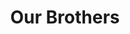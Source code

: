 ---
templateKey: 'actives'
path: /actives
image: ../img/home.png
title: Our Brothers
subheading: Meet the brothers of Theta Tau

classes:
  omicron:
    - image: /img/brothers/omicron/178.jpg
      text: >
        Mengan Wang
      major: > 
        Computer Science
      year: >
        Class of 2024
    - image: /img/brothers/omicron/179.jpg
      text: >
        Anish Dulla
      major: > 
        Statistics and Data Science
      year: >
        Class of 2024
    # - image: /img/brothers/omicron/180.jpg
    #   text: >
    #     Anthony Chung
    #   major: > 
    #     Mechanical Engineering
    #   year: >
    #     Class of 2023
    # - image: /img/brothers/omicron/181.jpg
    #   text: >
    #     Ashley Kuwahara
    #   major: > 
    #     Civil Engineering
    #   year: >
    #     Class of 2023
    # - image: /img/brothers/omicron/182.jpg
    #   text: >
    #     Daniel Zhou
    #   major: > 
    #     Computer Science
    #   year: >
    #     Class of 2023
    # - image: /img/brothers/omicron/183.jpg
    #   text: >
    #     Karl Goeltner
    #   major: >
    #     Computer Science
    #   year: >
    #     Class of 2023
    # - image: /img/brothers/omicron/184.jpg
    #   text: >
    #     Kevin Tang
    #   major: >
    #     Computer Science
    #   year: >
    #     Class of 2023
    - image: /img/brothers/omicron/186.jpg
      text: >
        Pranav Pata
      major: > 
        Computer Science
      year: >
        Class of 2024
    - image: /img/brothers/omicron/187.jpg
      text: >
        Shashvat Patel
      major: > 
        Statistics and Data Science
      year: >
        Class of 2024
  pi:
    - image: /img/brothers/pi/190.jpeg
      text: >
        Charlotte Schmitt
      major: > 
        Bioengineering
      year: >
        Class of 2025
    - image: /img/brothers/pi/191.jpeg
      text: >
        Eric Zhang
      major: > 
        Computer Science
      year: >
        Class of 2024
    # - image: /img/brothers/pi/192.jpeg
    #   text: >
    #     Kritin Garg
    #   major: > 
    #     Mechanical Engineering
    #   year: >
    #     Class of 2023
    # - image: /img/brothers/pi/193.jpeg
    #   text: >
    #     Mansi Dutta
    #   major: > 
    #     Civil Engineering
    #   year: >
    #     Class of 2023
    - image: /img/brothers/pi/194.jpeg
      text: >
        Wyatt Babcock
      major: > 
        Mechanical Engineering
      year: >
        Class of 2025
  rho:
    - image: /img/brothers/rho/195.jpg
      text: >
        Akshay Gupta
      major: > 
        Computer Science
      year: >
        Class of 2025
    - image: /img/brothers/rho/196.jpg
      text: >
        Angela Liu
      major: > 
        Chemical Engineering
      year: >
        Class of 2024
    - image: /img/brothers/rho/197.jpg
      text: >
        Annie Chen
      major: > 
        Mechanical Engineering
      year: >
        Class of 2025
    - image: /img/brothers/rho/198.jpg
      text: >
        Annie Wang
      major: > 
        Computer Science
      year: >
        Class of 2024
    - image: /img/brothers/rho/199.jpg
      text: >
        Christina Pham
      major: > 
        Cognitive Science
      year: >
        Class of 2024
    - image: /img/brothers/rho/200.jpg
      text: >
        Darren Huai
      major: > 
        Aerospace Engineering
      year: >
        Class of 2024
    - image: /img/brothers/rho/201.jpg
      text: >
        Kai Alcayde
      major: > 
        Mechanical Engineering
      year: >
        Class of 2024
    - image: /img/brothers/rho/202.jpg
      text: >
        Kenny Wan
      major: > 
        Computer Science
      year: >
        Class of 2025
    - image: /img/brothers/rho/203.jpg
      text: >
        Krish Shah
      major: > 
        Computer Engineering
      year: >
        Class of 2024
    - image: /img/brothers/rho/204.jpg
      text: >
        Neil Angsanto
      major: > 
        Civil and Environmental Engineering
      year: >
        Class of 2024
    # - image: /img/brothers/rho/205.jpg
    #   text: >
    #     Rudy Orre
    #   major: > 
    #     Computer Science
    #   year: >
    #     Class of 2023
    # - image: /img/brothers/rho/206.jpg
    #   text: >
    #     Sally Min
    #   major: > 
    #     Environmental Science
    #   year: >
    #     Class of 2023
    - image: /img/brothers/rho/207.jpg
      text: >
        Sam Chan
      major: > 
        Computer Science
      year: >
        Class of 2025
    - image: /img/brothers/rho/208.jpg
      text: >
        Victoria Ignacio
      major: > 
        Civil and Environmental Engineering
      year: >
        Class of 2024
  sigma:
    - image: /img/brothers/sigma/209.jpg
      text: >
        Alan Vuong
      major: > 
        Cognitive Science
      year: >
        Class of 2024
    - image: /img/brothers/sigma/210.jpg
      text: >
        Annie Cen
      major: > 
        Mathematics of Computation
      year: >
        Class of 2025
    - image: /img/brothers/sigma/211.jpg
      text: >
        Chen Tzen Kok
      major: > 
        Computer Science
      year: >
        Class of 2025
    - image: /img/brothers/sigma/212.jpg
      text: >
        Cheryl Lim
      major: > 
        Linguistics and Computer Science
      year: >
        Class of 2024
    - image: /img/brothers/sigma/213.jpg
      text: >
        Clara Lee
      major: > 
        Mechanical Engineering
      year: >
        Class of 2026
    - image: /img/brothers/sigma/214.jpg
      text: >
        Jack Lin
      major: > 
        Computer Science
      year: >
        Class of 2024
    - image: /img/brothers/sigma/215.jpg
      text: >
        Jason Co
      major: > 
        Mechanical Engineering
      year: >
        Class of 2026
    - image: /img/brothers/sigma/216.jpg
      text: >
        Kelly Tran
      major: > 
        Mathematics of Computation
      year: >
        Class of 2025
    - image: /img/brothers/sigma/217.jpg
      text: >
        Kelly Yu
      major: > 
        Computer Science
      year: >
        Class of 2024
    # - image: /img/brothers/sigma/218.jpg    // TODO: put back on after Fall 23 pledging ends
    #   text: >
    #     Kevin Yuan
    #   major: > 
    #     Computer Science
    #   year: >
    #     Class of 2026
    - image: /img/brothers/sigma/219.jpg
      text: >
        Rachel Shim
      major: > 
        Electrical Engineering
      year: >
        Class of 2026
    - image: /img/brothers/sigma/220.jpg
      text: >
        Ryan Ung
      major: > 
        Computer Science
      year: >
        Class of 2025
    - image: /img/brothers/sigma/221.jpg
      text: >
        Sophia Lee
      major: > 
        Computer Science
      year: >
        Class of 2026
    - image: /img/brothers/sigma/222.jpg
      text: >
        Tracy Nguyen
      major: > 
        Chemical Engineering
      year: >
        Class of 2024
    - image: /img/brothers/sigma/223.jpg
      text: >
        Vikram Puliyadi
      major: > 
        Computer Science
      year: >
        Class of 2025
  tau:
    # - image: /img/brothers/tau/224.jpeg     // TODO: put back on after Fall 23 pledging ends
    #   text: >
    #     Benjamin Xie
    #   major: > 
    #     Mechanical Engineering
    #   year: >
    #     Class of 226
    - image: /img/brothers/tau/225.jpeg
      text: >
        Danny Dang
      major: > 
        Math of Computation
      year: >
        Class of 2026
    - image: /img/brothers/tau/226.jpeg
      text: >
        Emma Buxton
      major: > 
        Bioengineering
      year: >
        Class of 2025
    - image: /img/brothers/tau/227.jpeg
      text: >
        Erika Tran
      major: > 
        Computer Science
      year: >
        Class of 2026
    - image: /img/brothers/tau/228.jpeg
      text: >
        Farrel Gormargana
      major: > 
        Math of Computation
      year: >
        Class of 2026
    - image: /img/brothers/tau/229.jpeg
      text: >
        June Park
      major: > 
        Data Theory
      year: >
        Class of 2026
    - image: /img/brothers/tau/230.jpeg
      text: >
        Lana Dang
      major: > 
        Civil Engineering
      year: >
        Class of 2026
    - image: /img/brothers/tau/231.jpeg
      text: >
        Ryan Vu
      major: > 
        Computer Science
      year: >
        Class of 2026
    - image: /img/brothers/tau/232.jpeg
      text: >
        Teresa Bui
      major: > 
        Engineering Geology
      year: >
        Class of 2025
    - image: /img/brothers/tau/233.jpeg
      text: >
        Tom Oh
      major: > 
        Linguistics and Computer Science
      year: >
        Class of 2026
    - image: /img/brothers/tau/234.jpeg
      text: >
        Yena Lee
      major: > 
        Mechanical Engineering
      year: >
        Class of 2026

---